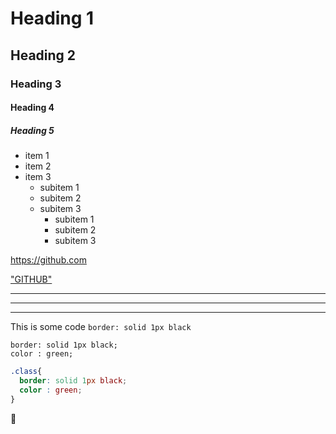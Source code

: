
# Heading 1
## Heading 2 
### Heading 3 
#### Heading 4 
##### Heading 5

* item 1
* item 2
* item 3
  * subitem 1
  * subitem 2
  * subitem 3
     * subitem 1
    * subitem 2
    * subitem 3

https://github.com

["GITHUB"](https://github.com)

--- 
--- 
--- 

This is some code `border: solid 1px black`

```
border: solid 1px black;
color : green;
```

```css
.class{ 
  border: solid 1px black;
  color : green;
}
```

:rainbow: